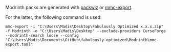 Modrinth packs are generated with [packwiz](https://github.com/packwiz/packwiz) or [mmc-export](https://github.com/RozeFound/mmc-export).

For the latter, the following command is used:
```
mmc-export -i "C:\Users\Madis\Desktop\Fabulously Optimized x.x.x.zip" -f Modrinth -o "C:\Users\Madis\Desktop" --exclude-providers CurseForge --modrinth-search loose --config "C:\Users\Madis\Documents\GitHub\fabulously-optimized\Modrinth\mmc-export.toml"
```